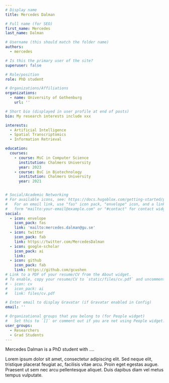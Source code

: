```yaml
---
# Display name
title: Mercedes Dalman

# Full name (for SEO)
first_name: Mercedes
last_name: Dalman

# Username (this should match the folder name)
authors:
  - mercedes

# Is this the primary user of the site?
superuser: false

# Role/position
role: PhD student

# Organizations/Affiliations
organizations:
  - name: University of Gothenburg
    url: ''

# Short bio (displayed in user profile at end of posts)
bio: My research interests include xxx

interests:
  - Artificial Intelligence
  - Spatial Transcriptomics
  - Information Retrieval

education:
  courses:
    - course: MsC in Computer Science
      institution: Chalmers University
      year: 2023
    - course: BsC in Biotechnology
      institution: Chalmers University
      year: 2021


# Social/Academic Networking
# For available icons, see: https://docs.hugoblox.com/getting-started/page-builder/#icons
#   For an email link, use "fas" icon pack, "envelope" icon, and a link in the
#   form "mailto:your-email@example.com" or "#contact" for contact widget.
social:
  - icon: envelope
    icon_pack: fas
    link: 'mailto:mercedes.dalman@gu.se'
  - icon: twitter
    icon_pack: fab
    link: https://twitter.com/MercedesDalman
  - icon: google-scholar
    icon_pack: ai
    link:
  - icon: github
    icon_pack: fab
    link: https://github.com/gcushen
# Link to a PDF of your resume/CV from the About widget.
# To enable, copy your resume/CV to `static/files/cv.pdf` and uncomment the lines below.
# - icon: cv
#   icon_pack: ai
#   link: files/cv.pdf

# Enter email to display Gravatar (if Gravatar enabled in Config)
email: ''

# Organizational groups that you belong to (for People widget)
#   Set this to `[]` or comment out if you are not using People widget.
user_groups:
  - Researchers
  - Grad Students
---
```


Mercedes Dalman is a PhD student with ....

Lorem ipsum dolor sit amet, consectetur adipiscing elit. Sed neque elit, tristique placerat feugiat ac, facilisis vitae arcu. Proin eget egestas augue. Praesent ut sem nec arcu pellentesque aliquet. Duis dapibus diam vel metus tempus vulputate.
